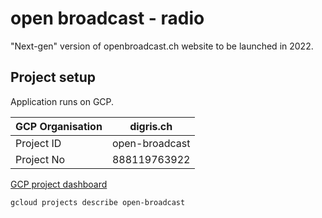 # open broadcast - radio

"Next-gen" version of openbroadcast.ch website to be launched in 2022.


## Project setup

Application runs on GCP. 

| GCP Organisation | digris.ch      |
|------------------|----------------|
| Project ID       | open-broadcast |
| Project No       | 888119763922   |

[GCP project dashboard](https://console.cloud.google.com/home/dashboard?project=open-broadcast)

```shell
gcloud projects describe open-broadcast
```


